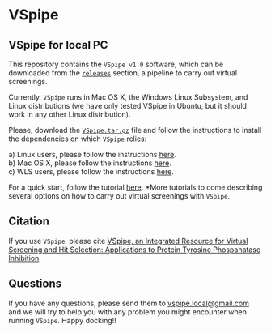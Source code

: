 # VSpipe

## VSpipe for local PC

This repository contains the `VSpipe v1.0` software, which can be downloaded from the [`releases`](https://github.com/sabifo4/VSpipe/releases/tag/v1.0) section, a pipeline to carry out virtual screenings. 

Currently, `VSpipe` runs in Mac OS X, the Windows Linux Subsystem, and Linux distributions (we have only tested VSpipe in Ubuntu, but it should work in any other Linux distribution).

Please, download the [`VSpipe.tar.gz`](https://github.com/sabifo4/VSpipe/releases/download/v1.0/VSpipe.tar.gz) file and follow the instructions to install the dependencies on which `VSpipe` relies:   

   a) Linux users, please follow the instructions [here](https://github.com/sabifo4/VSpipe/blob/master/Installation/Install_dependencies_Ubuntu.md).   
   b) Mac OS X, please follow the instructions [here](https://github.com/sabifo4/VSpipe/blob/master/Installation/Install_dependencies_MacOSX.md).   
   c) WLS users, please follow the instructions [here](https://github.com/sabifo4/VSpipe/blob/master/Installation/Install_dependencies_WLS.md).   
   
For a quick start, follow the tutorial [here](https://github.com/sabifo4/VSpipe/tree/master/Tutorial). 
*More tutorials to come describing several options on how to carry out virtual screenings with `VSpipe`.  

## Citation

If you use `VSpipe`, please cite [VSpipe, an Integrated Resource for Virtual Screening and Hit Selection: Applications to Protein Tyrosine Phospahatase Inhibition](http://www.mdpi.com/1420-3049/23/2/353).

## Questions

If you have any questions, please send them to [vspipe.local@gmail.com](mailto://vspipe.local@gmail.com) and we will try to help you with any problem you might encounter when running  `VSpipe`. Happy docking!!
